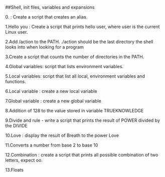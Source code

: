 ##Shell, init files, variables and expansions

0.<o> : Create a script that creates an alias.

1.Hello you : Create a script that prints hello user, where user is the current Linux user.

2.Add /action to the PATH. ./action should be the last directory the shell looks into when looking for a program

3.Create a script that counts the number of directories in the PATH.

4.Global variables: script that lists environment variables.

5.Local variables: script that list all local, environment variables and functions.

6.Local variable : create a new local variable

7.Global variable : create a new global variable

8.Addition of 128 to the value stored in variable TRUEKNOWLEDGE

9.Divide and rule - write a script that prints the result of POWER divided by the DIVIDE

10.Love : display the result of Breath to the power Love

11.Converts a number from base 2 to base 10

12.Combination : create a script that prints all possible combination of two letters, expect oo.

13.Floats 

